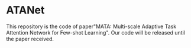 # ATANet
This repository is the code of paper"MATA: Multi-scale Adaptive Task Attention Network for Few-shot Learning".
Our code will be released until the paper received.
